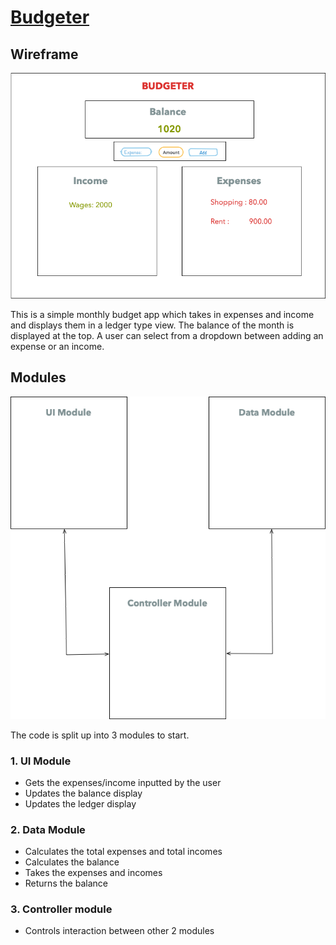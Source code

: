 # [Budgeter](https://github.com/coderturtle/budgeter)

## Wireframe
![Wireframe](diagrams/png/wireframe.png "Wireframe")

This is a simple monthly budget app which takes in expenses and income and displays them in a ledger type view. The balance of the month is displayed at the top. A user can select from a dropdown between adding an expense or an income.

## Modules
![Modules](diagrams/png/modules.png "Modules")

The code is split up into 3 modules to start.
### 1. UI Module
* Gets the expenses/income inputted by the user
* Updates the balance display
* Updates the ledger display

### 2. Data Module
* Calculates the total expenses and total incomes
* Calculates the balance
* Takes the expenses and incomes
* Returns the balance

### 3. Controller module
* Controls interaction between other 2 modules
